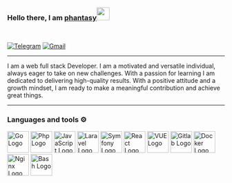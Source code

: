 ### Hello there, I am [phantasy](https://t.me/ph4n7asy)<img src="https://raw.githubusercontent.com/MartinHeinz/MartinHeinz/master/wave.gif" width="30px">
<br/>

[![Telegram](https://img.shields.io/badge/Telegram-2CA5E0?style=for-the-badge&logo=telegram&logoColor=white)](https://t.me/ph4n7asy)
[![Gmail](https://img.shields.io/badge/Gmail-D14836?style=for-the-badge&logo=gmail&logoColor=white)](mailto:noremorse162@gmail.com)


---

I am a web full stack Developer. I am a motivated and versatile individual, always eager to take on new challenges. With a passion for learning I am dedicated to delivering high-quality results. With a positive attitude and a growth mindset, I am ready to make a meaningful contribution and achieve great things.

---

### Languages and tools ⚙️
<p>
<img src="https://cdn.worldvectorlogo.com/logos/golang-1.svg" alt="Go Logo" width="50" height="50"/>
<img src="https://www.logo.wine/a/logo/PHP/PHP-Logo.wine.svg" alt="Php Logo" width="50" height="50"/>
<img src="https://cdn.worldvectorlogo.com/logos/javascript-r.svg" alt="JavaScript Logo" width="50" height="50"/>
<img src="https://www.logo.wine/a/logo/Laravel/Laravel-Logo.wine.svg" alt="Laravel Logo" width="50" height="50"/>
<img src="https://cdn.worldvectorlogo.com/logos/symfony.svg" alt="Symfony Logo" width="50" height="50"/>
<img src="https://cdn.worldvectorlogo.com/logos/react-2.svg" alt="React Logo" width="50" height="50"/>  
<img src="https://cdn.worldvectorlogo.com/logos/vue-9.svg" alt="VUE Logo" width="50" height="50"/>
<img src="https://cdn.worldvectorlogo.com/logos/gitlab-3.svg" alt="Gitlab Logo" width="50" height="50"/>
<img src="https://cdn.worldvectorlogo.com/logos/docker-4.svg" alt="Docker Logo" width="50" height="50"/>
<img src="https://user-images.githubusercontent.com/25181517/183345125-9a7cd2e6-6ad6-436f-8490-44c903bef84c.png" alt="Nginx Logo" width="50" height="50"/>
<img src="https://cdn.worldvectorlogo.com/logos/bash-1.svg" alt="Bash Logo" width="50" height="50"/>
</p>
